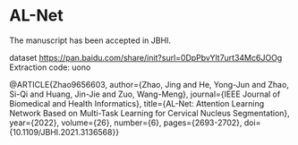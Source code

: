 # AL-Net
The manuscript has been accepted in JBHI.

dataset
https://pan.baidu.com/share/init?surl=0DpPbvYlt7urt34Mc6JOOg  Extraction code: uono


@ARTICLE{Zhao9656603,
  author={Zhao, Jing and He, Yong-Jun and Zhao, Si-Qi and Huang, Jin-Jie and Zuo, Wang-Meng},
  journal={IEEE Journal of Biomedical and Health Informatics}, 
  title={AL-Net: Attention Learning Network Based on Multi-Task Learning for Cervical Nucleus Segmentation}, 
  year={2022},
  volume={26},
  number={6},
  pages={2693-2702},
  doi={10.1109/JBHI.2021.3136568}}
